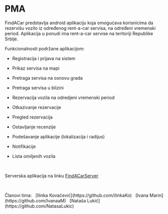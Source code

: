 # PMA
FindACar predstavlja android aplikaciju koja omogućava korisnicima da rezervišu vozilo iz određenog rent-a-car servisa, na određeni vremenski period. Aplikacija u ponudi ima rent-a-car servise na teritoriji Republike Srbije.


Funkcionalnosti podržane aplikacijom: 

* Registracija i prijava na sistem

* Prikaz servisa na mapi

* Pretraga servisa na osnovu grada

* Pretraga servisa u blizini

* Rezervacija vozila na odredjeni vremenski period

* Otkazivanje rezervacije

* Pregled rezervacija 

* Ostavljanje recenzije 

* Podešavanje aplikacije (lokalizacija i radijus)

*	Notifikacije 

* Lista omiljenih vozila
<p>&nbsp;</p>

Serverska aplikacija na linku [FindACarServer](https://github.com/IvanaaM/FindACarServer)

<p>&nbsp;</p>
<p>
  Članovi tima:
  &nbsp;
  [Ilinka Kovačević](https://github.com/ilinkaKo)
  &nbsp;
  [Ivana Marin](https://github.com/IvanaaM)
  &nbsp;
  [Nataša Lukić](https://github.com/NatasaLukic)
</p>

